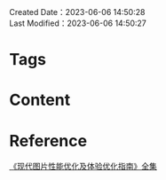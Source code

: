 Created Date：2023-06-06 14:50:28  
Last Modified：2023-06-06 14:50:27

# Tags

# Content

# Reference

[《现代图片性能优化及体验优化指南》全集](https://mp.weixin.qq.com/s/LN-fBf-RigSfS_XtU_19JQ?version=4.1.6.90701&platform=mac)
